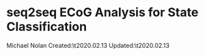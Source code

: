 # seq2seq ECoG Analysis for State Classification
Michael Nolan
Created:\t2020.02.13
Updated:\t2020.02.13


